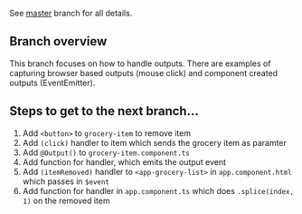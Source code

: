 See [master](https://github.com/dstanich/intro-to-angular-presentation) branch for all details.

## Branch overview
This branch focuses on how to handle outputs.  There are examples of capturing browser based outputs (mouse click) and component created outputs (EventEmitter).

## Steps to get to the next branch...
1.  Add `<button>` to `grocery-item` to remove item
2.  Add `(click)` handler to item which sends the grocery item as paramter
3.  Add `@Output()` to `grocery-item.component.ts`
4.  Add function for handler, which emits the output event
5.  Add `(itemRemoved)` handler to `<app-grocery-list>` in `app.component.html` which passes in `$event`
6.  Add function for handler in `app.component.ts` which does `.splice(index, 1)` on the removed item